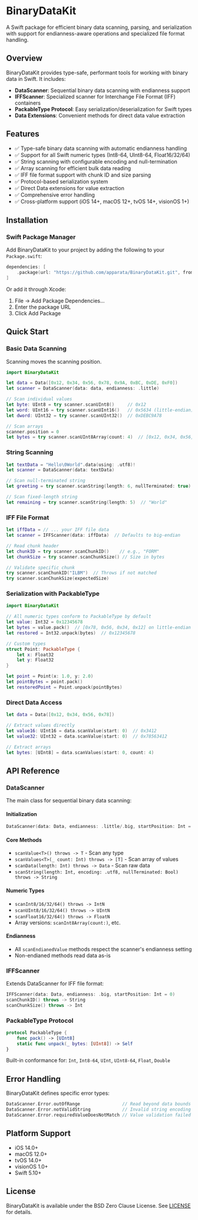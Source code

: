 # BinaryDataKit

A Swift package for efficient binary data scanning, parsing, and serialization with support for endianness-aware operations and specialized file format handling.

## Overview

BinaryDataKit provides type-safe, performant tools for working with binary data in Swift. It includes:

- **DataScanner**: Sequential binary data scanning with endianness support
- **IFFScanner**: Specialized scanner for Interchange File Format (IFF) containers
- **PackableType Protocol**: Easy serialization/deserialization for Swift types
- **Data Extensions**: Convenient methods for direct data value extraction

## Features

- ✅ Type-safe binary data scanning with automatic endianness handling
- ✅ Support for all Swift numeric types (Int8-64, UInt8-64, Float16/32/64)
- ✅ String scanning with configurable encoding and null-termination
- ✅ Array scanning for efficient bulk data reading
- ✅ IFF file format support with chunk ID and size parsing
- ✅ Protocol-based serialization system
- ✅ Direct Data extensions for value extraction
- ✅ Comprehensive error handling
- ✅ Cross-platform support (iOS 14+, macOS 12+, tvOS 14+, visionOS 1+)

## Installation

### Swift Package Manager

Add BinaryDataKit to your project by adding the following to your `Package.swift`:

```swift
dependencies: [
    .package(url: "https://github.com/apparata/BinaryDataKit.git", from: "1.0.0")
]
```

Or add it through Xcode:
1. File → Add Package Dependencies...
2. Enter the package URL
3. Click Add Package

## Quick Start

### Basic Data Scanning

Scanning moves the scanning position.

```swift
import BinaryDataKit

let data = Data([0x12, 0x34, 0x56, 0x78, 0x9A, 0xBC, 0xDE, 0xF0])
let scanner = DataScanner(data: data, endianness: .little)

// Scan individual values
let byte: UInt8 = try scanner.scanUInt8()     // 0x12
let word: UInt16 = try scanner.scanUInt16()   // 0x5634 (little-endian)
let dword: UInt32 = try scanner.scanUInt32()  // 0xDEBC9A78

// Scan arrays
scanner.position = 0
let bytes = try scanner.scanUInt8Array(count: 4)  // [0x12, 0x34, 0x56, 0x78]
```

### String Scanning

```swift
let textData = "Hello\0World".data(using: .utf8)!
let scanner = DataScanner(data: textData)

// Scan null-terminated string
let greeting = try scanner.scanString(length: 6, nullTerminated: true)  // "Hello"

// Scan fixed-length string
let remaining = try scanner.scanString(length: 5)  // "World"
```

### IFF File Format

```swift
let iffData = // ... your IFF file data
let scanner = IFFScanner(data: iffData)  // Defaults to big-endian

// Read chunk header
let chunkID = try scanner.scanChunkID()    // e.g., "FORM"
let chunkSize = try scanner.scanChunkSize() // Size in bytes

// Validate specific chunk
try scanner.scanChunkID("ILBM")  // Throws if not matched
try scanner.scanChunkSize(expectedSize)
```

### Serialization with PackableType

```swift
import BinaryDataKit

// All numeric types conform to PackableType by default
let value: Int32 = 0x12345678
let bytes = value.pack()  // [0x78, 0x56, 0x34, 0x12] on little-endian
let restored = Int32.unpack(bytes)  // 0x12345678

// Custom types
struct Point: PackableType {
    let x: Float32
    let y: Float32
}

let point = Point(x: 1.0, y: 2.0)
let pointBytes = point.pack()
let restoredPoint = Point.unpack(pointBytes)
```

### Direct Data Access

```swift
let data = Data([0x12, 0x34, 0x56, 0x78])

// Extract values directly
let value16: UInt16 = data.scanValue(start: 0)  // 0x3412
let value32: UInt32 = data.scanValue(start: 0)  // 0x78563412

// Extract arrays
let bytes: [UInt8] = data.scanValues(start: 0, count: 4)
```

## API Reference

### DataScanner

The main class for sequential binary data scanning:

#### Initialization
```swift
DataScanner(data: Data, endianness: .little/.big, startPosition: Int = 0)
```

#### Core Methods
- `scanValue<T>() throws -> T` - Scan any type
- `scanValues<T>(_ count: Int) throws -> [T]` - Scan array of values
- `scanData(length: Int) throws -> Data` - Scan raw data
- `scanString(length: Int, encoding: .utf8, nullTerminated: Bool) throws -> String`

#### Numeric Types
- `scanInt8/16/32/64() throws -> IntN`
- `scanUInt8/16/32/64() throws -> UIntN`  
- `scanFloat16/32/64() throws -> FloatN`
- Array versions: `scanInt8Array(count:)`, etc.

#### Endianness
- All `scanEndianedValue` methods respect the scanner's endianness setting
- Non-endianed methods read data as-is

### IFFScanner

Extends DataScanner for IFF file format:

```swift
IFFScanner(data: Data, endianness: .big, startPosition: Int = 0)
scanChunkID() throws -> String
scanChunkSize() throws -> Int
```

### PackableType Protocol

```swift
protocol PackableType {
    func pack() -> [UInt8]
    static func unpack(_ bytes: [UInt8]) -> Self
}
```

Built-in conformance for: `Int`, `Int8-64`, `UInt`, `UInt8-64`, `Float`, `Double`

## Error Handling

BinaryDataKit defines specific error types:

```swift
DataScanner.Error.outOfRange                // Read beyond data bounds
DataScanner.Error.notValidString            // Invalid string encoding
DataScanner.Error.requiredValueDoesNotMatch // Value validation failed
```

## Platform Support

- iOS 14.0+
- macOS 12.0+
- tvOS 14.0+
- visionOS 1.0+
- Swift 5.10+

## License

BinaryDataKit is available under the BSD Zero Clause License. See [LICENSE](LICENSE) for details.

